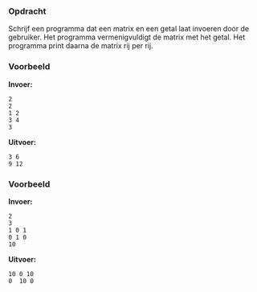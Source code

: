 ### Opdracht
Schrijf een programma dat een matrix en een getal laat invoeren door de gebruiker.
Het programma vermenigvuldigt de matrix met het getal. Het programma print daarna de matrix rij per rij.


### Voorbeeld

**Invoer:**

    2
    2
    1 2
    3 4
    3

**Uitvoer:**

    3 6
    9 12

### Voorbeeld

**Invoer:**

    2
    3
    1 0 1
    0 1 0
    10

**Uitvoer:**

    10 0 10
    0  10 0

